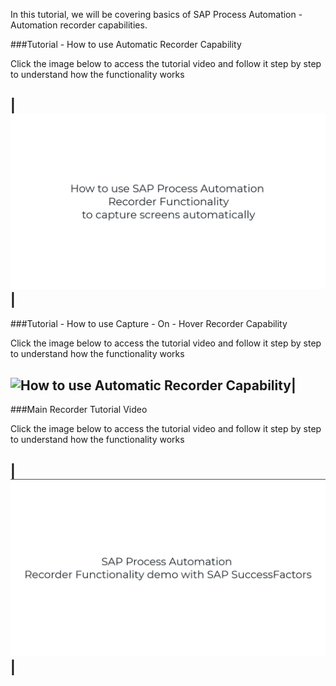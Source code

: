 In this tutorial, we will be covering basics of SAP Process Automation - Automation recorder capabilities.

###Tutorial - How to use Automatic Recorder Capability

Click the image below to access the tutorial video and follow it step by step to understand how the functionality works

|[![How to use Automatic Recorder Capability](Images/SPATutorial_AutomaticRecording.png)](https://video.sap.com/media/t/1_6v2e5ahu)|
-

###Tutorial - How to use Capture - On - Hover Recorder Capability

Click the image below to access the tutorial video and follow it step by step to understand how the functionality works

![![How to use Automatic Recorder Capability](Images/SPATutorial_CaptureOnHoverRecording.png)](https://video.sap.com/media/t/1_yku20zqm)|
-

###Main Recorder Tutorial Video

Click the image below to access the tutorial video and follow it step by step to understand how the functionality works

|[![How to use Automatic Recorder Capability](Images/SPARecorderv2.png)](https://video.sap.com/media/t/1_gt5mcveg)|
-
